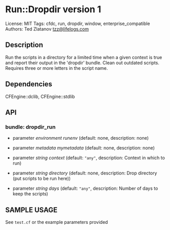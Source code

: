 # Run::Dropdir version 1

License: MIT
Tags: cfdc, run, dropdir, window, enterprise_compatible
Authors: Ted Zlatanov <tzz@lifelogs.com>

## Description
Run the scripts in a directory for a limited time when a given context is true and report their output in the 'dropdir' bundle.  Clean out outdated scripts.  Requires three or more letters in the script name.

## Dependencies
CFEngine::dclib, CFEngine::stdlib

## API
### bundle: dropdir_run
* parameter _environment_ *runenv* (default: none, description: none)

* parameter _metadata_ *mymetadata* (default: none, description: none)

* parameter _string_ *context* (default: `"any"`, description: Context in which to run)

* parameter _string_ *directory* (default: none, description: Drop directory (put scripts to be run here))

* parameter _string_ *days* (default: `"any"`, description: Number of days to keep the scripts)


## SAMPLE USAGE
See `test.cf` or the example parameters provided

